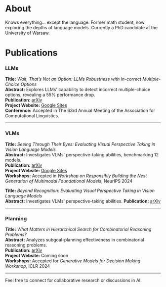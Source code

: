 # About  
Knows everything… except the language. Former math student, now exploring the depths of language models. Currently a PhD candidate at the University of Warsaw.

# Publications

### **LLMs**  
**Title:** *Wait, That’s Not an Option: LLMs Robustness with In-correct Multiple-Choice Options*  
**Abstract:** Explores LLMs' capability to detect incorrect multiple-choice options, revealing a 55% performance drop.  
**Publication:** [arXiv](https://arxiv.org/abs/2409.00113)  
**Project Website:** [Google Sites](https://sites.google.com/view/reflective-jugment/strona-g%C5%82%C3%B3wna)  
**Conference:** Accepted in The 63rd Annual Meeting of the Association for Computational Linguistics.

---

### **VLMs**  
**Title:** *Seeing Through Their Eyes: Evaluating Visual Perspective Taking in Vision Language Models*  
**Abstract:** Investigates VLMs' perspective-taking abilities, benchmarking 12 models.  
**Publication:** [arXiv](https://www.arxiv.org/abs/2409.12969)  
**Project Website:** [Google Sites](https://sites.google.com/view/perspective-taking/strona-g%C5%82%C3%B3wna)  
**Workshops:** Accepted in *Workshop on Responsibly Building the Next Generation of Multimodal Foundational Models*, NeurIPS 2024

**Title:** *Beyond Recognition: Evaluating Visual Perspective Taking in Vision Language Models*  
**Abstract:** Investigates VLMs' perspective-taking abilities. 
**Publication:** [arXiv](https://arxiv.org/abs/2505.03821)  

---

### **Planning**  
**Title:** *What Matters in Hierarchical Search for Combinatorial Reasoning Problems?*  
**Abstract:** Analyzes subgoal-planning effectiveness in combinatorial reasoning problems.  
**Publication:** [arXiv](https://arxiv.org/abs/2406.03361)  
**Project Website:** Coming soon  
**Workshops:** Accepted for *Generative Models for Decision Making Workshop*, ICLR 2024

---

Feel free to connect for collaborative research or discussions in AI.
